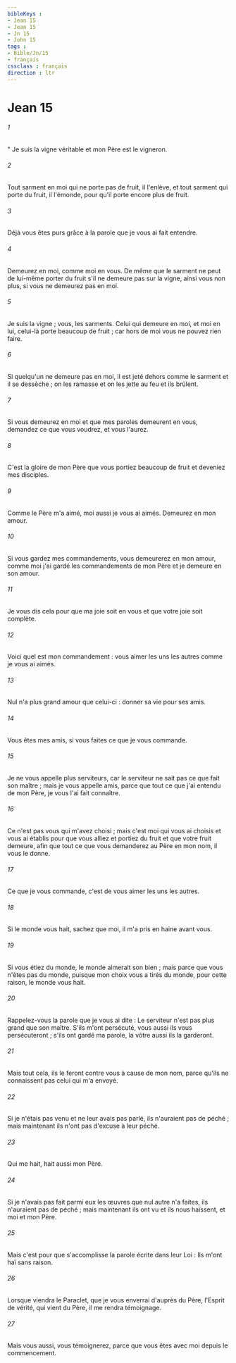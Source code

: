 ```yaml
---
bibleKeys : 
- Jean 15
- Jean 15
- Jn 15
- John 15
tags : 
- Bible/Jn/15
- français
cssclass : français
direction : ltr
---
```


# Jean 15

###### 1
" Je suis la vigne véritable et mon Père est le vigneron. 
###### 2
Tout sarment en moi qui ne porte pas de fruit, il l'enlève, et tout sarment qui porte du fruit, il l'émonde, pour qu'il porte encore plus de fruit. 
###### 3
Déjà vous êtes purs grâce à la parole que je vous ai fait entendre. 
###### 4
Demeurez en moi, comme moi en vous. De même que le sarment ne peut de lui-même porter du fruit s'il ne demeure pas sur la vigne, ainsi vous non plus, si vous ne demeurez pas en moi. 
###### 5
Je suis la vigne ; vous, les sarments. Celui qui demeure en moi, et moi en lui, celui-là porte beaucoup de fruit ; car hors de moi vous ne pouvez rien faire. 
###### 6
Si quelqu'un ne demeure pas en moi, il est jeté dehors comme le sarment et il se dessèche ; on les ramasse et on les jette au feu et ils brûlent. 
###### 7
Si vous demeurez en moi et que mes paroles demeurent en vous, demandez ce que vous voudrez, et vous l'aurez. 
###### 8
C'est la gloire de mon Père que vous portiez beaucoup de fruit et deveniez mes disciples. 
###### 9
Comme le Père m'a aimé, moi aussi je vous ai aimés. Demeurez en mon amour. 
###### 10
Si vous gardez mes commandements, vous demeurerez en mon amour, comme moi j'ai gardé les commandements de mon Père et je demeure en son amour. 
###### 11
Je vous dis cela pour que ma joie soit en vous et que votre joie soit complète. 
###### 12
Voici quel est mon commandement : vous aimer les uns les autres comme je vous ai aimés. 
###### 13
Nul n'a plus grand amour que celui-ci : donner sa vie pour ses amis. 
###### 14
Vous êtes mes amis, si vous faites ce que je vous commande. 
###### 15
Je ne vous appelle plus serviteurs, car le serviteur ne sait pas ce que fait son maître ; mais je vous appelle amis, parce que tout ce que j'ai entendu de mon Père, je vous l'ai fait connaître. 
###### 16
Ce n'est pas vous qui m'avez choisi ; mais c'est moi qui vous ai choisis et vous ai établis pour que vous alliez et portiez du fruit et que votre fruit demeure, afin que tout ce que vous demanderez au Père en mon nom, il vous le donne. 
###### 17
Ce que je vous commande, c'est de vous aimer les uns les autres. 
###### 18
Si le monde vous hait, sachez que moi, il m'a pris en haine avant vous. 
###### 19
Si vous étiez du monde, le monde aimerait son bien ; mais parce que vous n'êtes pas du monde, puisque mon choix vous a tirés du monde, pour cette raison, le monde vous hait. 
###### 20
Rappelez-vous la parole que je vous ai dite : Le serviteur n'est pas plus grand que son maître. S'ils m'ont persécuté, vous aussi ils vous persécuteront ; s'ils ont gardé ma parole, la vôtre aussi ils la garderont. 
###### 21
Mais tout cela, ils le feront contre vous à cause de mon nom, parce qu'ils ne connaissent pas celui qui m'a envoyé. 
###### 22
Si je n'étais pas venu et ne leur avais pas parlé, ils n'auraient pas de péché ; mais maintenant ils n'ont pas d'excuse à leur péché. 
###### 23
Qui me hait, hait aussi mon Père. 
###### 24
Si je n'avais pas fait parmi eux les œuvres que nul autre n'a faites, ils n'auraient pas de péché ; mais maintenant ils ont vu et ils nous haïssent, et moi et mon Père. 
###### 25
Mais c'est pour que s'accomplisse la parole écrite dans leur Loi : Ils m'ont haï sans raison. 
###### 26
Lorsque viendra le Paraclet, que je vous enverrai d'auprès du Père, l'Esprit de vérité, qui vient du Père, il me rendra témoignage. 
###### 27
Mais vous aussi, vous témoignerez, parce que vous êtes avec moi depuis le commencement. 
